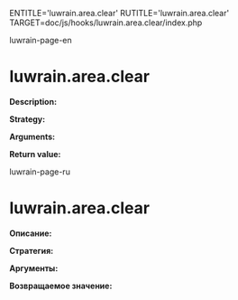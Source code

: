 
ENTITLE='luwrain.area.clear'
RUTITLE='luwrain.area.clear'
TARGET=doc/js/hooks/luwrain.area.clear/index.php

luwrain-page-en

# luwrain.area.clear

__Description:__

__Strategy:__

__Arguments:__

__Return value:__


luwrain-page-ru

# luwrain.area.clear 

__Описание:__

__Стратегия:__

__Аргументы:__

__Возвращаемое значение:__

